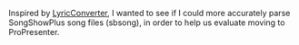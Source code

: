 Inspired by [LyricConverter](https://github.com/chrismbarr/LyricConverter), I wanted to see if I could more accurately parse SongShowPlus song files (sbsong), in order to help us evaluate moving to ProPresenter.

